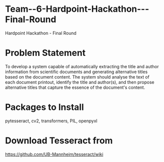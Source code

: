 # Team--6-Hardpoint-Hackathon---Final-Round
Hardpoint Hackathon - Final Round
# Problem Statement
To develop a system capable of automatically extracting the title and author information
from scientific documents and generating alternative titles based on the document content. The
system should analyse the text of each document printout, identify the title and author(s), and then
propose alternative titles that capture the essence of the document's content.
# Packages to Install
pytesseract,
cv2, 
transformers,
PIL,
openpyxl
# Download Tesseract from
https://github.com/UB-Mannheim/tesseract/wiki

